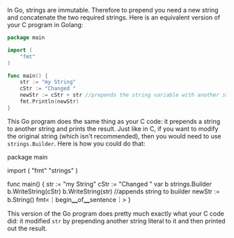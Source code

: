 In Go, strings are immutable. Therefore to prepend you need a new string and concatenate the two required strings. Here is an equivalent version of your C program in Golang:

```go
package main

import (
	"fmt"
)

func main() {
	str := "my String"
	cStr := "Changed "
	newStr := cStr + str //prepends the string variable with another string literal.
	fmt.Println(newStr)
}
```

This Go program does the same thing as your C code: it prepends a string to another string and prints the result. Just like in C, if you want to modify the original string (which isn't recommended), then you would need to use `strings.Builder`. Here is how you could do that:

package main

import (
	"fmt"
	"strings"
)

func main() {
	str := "my String"
	cStr := "Changed "
	var b strings.Builder
	b.WriteString(cStr)
	b.WriteString(str) //appends string to builder
	newStr := b.String() 
	fmt<｜begin▁of▁sentence｜>
}

This version of the Go program does pretty much exactly what your C code did: it modified `str` by prepending another string literal to it and then printed out the result.

